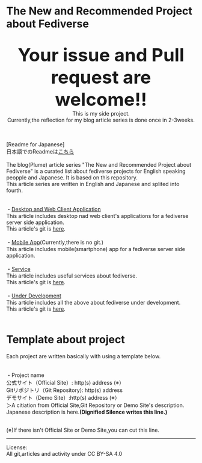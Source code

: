 # The New and Recommended Project about Fediverse
<br>
<div align="center"><b><font size="20">Your issue and Pull request are welcome!!</font></b><br>
This is my side project.<br>
Currently,the reflection for my blog article series is done once in 2-3weeks.<br></div><br><br>

[Readme for Japanese]<br>日本語でのReadmeは<a href="https://github.com/4ioskd/The_New_and_Recommended_Project_about_Fediverse/blob/main/README-JA" rel="noopener noreferrer">こちら</a><br><br>
The blog(Plume) article series "The New and Recommended Project about Fediverse" is a curated list about fediverse projects for English speaking peopple and Japanese. It is based on this repository.<br>
This article series are written in English and Japanese and splited into fourth.<br><br>

・<a href="https://plume.korako.me/~/FediverseAndInternet2/%E9%9A%8F-%E6%99%82-%E6%9B%B4-%E6%96%B0-%E7%A7%81-%E7%9A%84-fediverse-%E3%81%8A-%E3%82%88-%E3%81%B3-%E5%88%86-%E6%95%A3-sns-%E3%81%AB-%E9%96%A2-%E3%81%99-%E3%82%8B-%E3%83%97%E3%83%AD%E3%82%B8%E3%82%A7%E3%82%AF%E3%83%88-%E9%9B%86-%E3%83%87%E3%82%B9%E3%82%AF%E3%83%88%E3%83%83%E3%83%97-web-%E3%82%AF%E3%83%A9%E3%82%A4%E3%82%A2%E3%83%B3%E3%83%88%E3%82%A2%E3%83%97%E3%83%AA-%E7%B7%A8" rel="noopener noreferrer">Desktop and Web Client Application</a><br>
 This article includes desktop nad web client's applications for a fediverse server side application.<br>
  This article's git is <a href="https://github.com/4ioskd/The_New_and_Recommended_Project_about_Fediverse/blob/main/Desktop and Web Client Application.md" rel="noopener noreferrer">here</a>.<br><br>
・<a href="https://plume.korako.me/~/FediverseAndInternet2/new-update-the-new-and-personal-recommendation-project-about-fediverse-and-distributed-sns" rel="noopener noreferrer">Mobile App</a>(Currently,there is no git.)<br>
 This article includes mobile(smartphone) app for a fediverse server side application.<br><br>
・<a href="https://plume.korako.me/~/FediverseAndInternet2/new-update-the-new-and-personal-recommendation-project-about-fediverse-and-distributed-sns-service" rel="noopener noreferrer">Service</a><br>
 This article includes useful services about fediverse.<br>
 This article's git is <a href="https://github.com/4ioskd/The_New_and_Recommended_Project_about_Fediverse/blob/main/Service.md" rel="noopener noreferrer">here</a>.<br><br>
・<a href="https://plume.korako.me/~/FediverseAndInternet2/new-update-the-new-and-personal-recommendation-project-about-fediverse-and-distributed-sns-under-developing-project" rel="noopener noreferrer">Under Development</a><br>
 This article includes all the above about fediverse under development.<br>
 This article's git is <a href="https://github.com/4ioskd/The_New_and_Recommended_Project_about_Fediverse/blob/main/UnderDevelopment.md" rel="noopener noreferrer">here</a>.<br><br>
 
# Template about project
Each project are written basically with using a template below.<br><br>

・Project name<br>
公式サイト（Official Site）: http(s) address (※）<br>
Gitリポジトリ（Git Repository): http(s) address<br>
デモサイト（Demo Site）:http(s) address (※）<br>
＞A citiation from Official Site,Git Repository or Demo Site's description.<br>
 Japanese description is here.<b>(Dignified Silence writes this line.)</b><br><br>

(※)If there isn't Official Site or Demo Site,you can cut this line.<br>


<hr>

License:<br>
All git,articles and activity under CC BY-SA 4.0
